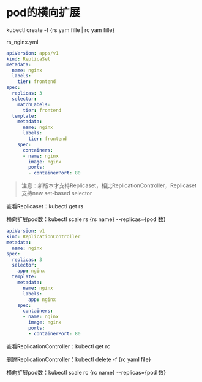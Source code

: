 # pod的横向扩展

kubectl create -f {rs yam fille | rc yam fille}

rs_nginx.yml

```yaml
apiVersion: apps/v1
kind: ReplicaSet
metadata:
  name: nginx
  labels:
    tier: frontend
spec:
  replicas: 3
  selector:
    matchLabels:
      tier: frontend
  template:
    metadata:
      name: nginx
      labels:
        tier: frontend
    spec:
      containers:
      - name: nginx
        image: nginx
        ports:
        - containerPort: 80
```

> 注意：新版本才支持Replicaset，相比ReplicationController，Replicaset支持new set-based selector

查看Replicaset：kubectl get rs

横向扩展pod数：kubectl scale rs {rs name} --replicas={pod 数}

```yaml
apiVersion: v1
kind: ReplicationController 
metadata:
  name: nginx
spec:
  replicas: 3
  selector:
    app: nginx
  template:
    metadata:
      name: nginx
      labels:
        app: nginx
    spec:
      containers:
      - name: nginx
        image: nginx
        ports:
        - containerPort: 80
```



查看ReplicationController：kubectl get rc

删除ReplicationController：kubectl delete -f {rc yaml file}

横向扩展pod数：kubectl scale rc {rc name} --replicas={pod 数}